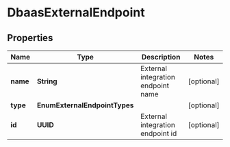 

# DbaasExternalEndpoint


## Properties

| Name | Type | Description | Notes |
|------------ | ------------- | ------------- | -------------|
|**name** | **String** | External integration endpoint name |  [optional] |
|**type** | **EnumExternalEndpointTypes** |  |  [optional] |
|**id** | **UUID** | External integration endpoint id |  [optional] |



